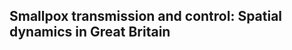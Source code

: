 ## Smallpox transmission and control: Spatial dynamics in Great Britain


<!--stackedit_data:
eyJoaXN0b3J5IjpbNDk3NTQ0ODY3LDE3ODY3OTg3NTEsMTI5OD
Q0NTk5MV19
-->